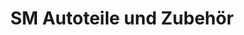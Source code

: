 ---
title: "SM Autoteile und Zubehör"
url: /gross-koeris/sm-autoteile-und-zubehoer/
shop: Autoteile
---